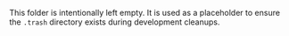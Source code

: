 This folder is intentionally left empty. It is used as a placeholder to ensure the `.trash` directory exists during development cleanups.
